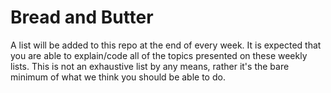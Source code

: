 # Bread and Butter

A list will be added to this repo at the end of every week.
It is expected that you are able to explain/code all of the topics presented on these weekly lists.
This is not an exhaustive list by any means, rather it's the bare minimum of what we think you should be able to do.